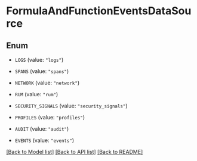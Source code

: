 # FormulaAndFunctionEventsDataSource

## Enum


* `LOGS` (value: `"logs"`)

* `SPANS` (value: `"spans"`)

* `NETWORK` (value: `"network"`)

* `RUM` (value: `"rum"`)

* `SECURITY_SIGNALS` (value: `"security_signals"`)

* `PROFILES` (value: `"profiles"`)

* `AUDIT` (value: `"audit"`)

* `EVENTS` (value: `"events"`)


[[Back to Model list]](../README.md#documentation-for-models) [[Back to API list]](../README.md#documentation-for-api-endpoints) [[Back to README]](../README.md)


